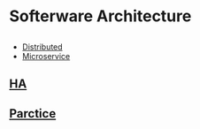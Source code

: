 # Softerware Architecture

## 
* [Distributed](arch-distributed/README.md)
* [Microservice](microservice/README.md)

## [HA](HA/README.md)
## [Parctice](parctice/README.md)